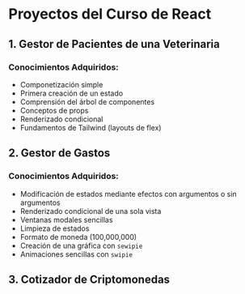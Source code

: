 # Proyectos del Curso de React

## 1. Gestor de Pacientes de una Veterinaria

### Conocimientos Adquiridos:
- Componetización simple
- Primera creación de un estado
- Comprensión del árbol de componentes
- Conceptos de props
- Renderizado condicional
- Fundamentos de Tailwind (layouts de flex)

## 2. Gestor de Gastos

### Conocimientos Adquiridos:
- Modificación de estados mediante efectos con argumentos o sin argumentos
- Renderizado condicional de una sola vista
- Ventanas modales sencillas
- Limpieza de estados
- Formato de moneda (100,000,000)
- Creación de una gráfica con `sewipie`
- Animaciones sencillas con `swipie`

## 3. Cotizador de Criptomonedas
